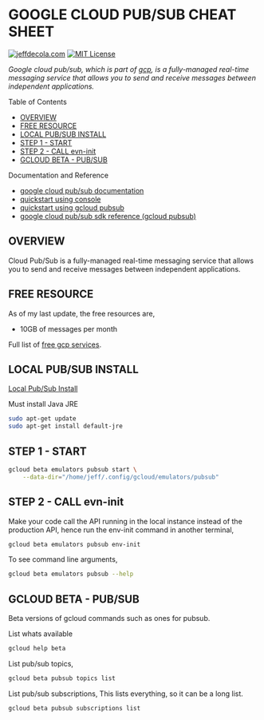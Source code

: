 # GOOGLE CLOUD PUB/SUB CHEAT SHEET

[![jeffdecola.com](https://img.shields.io/badge/website-jeffdecola.com-blue)](https://jeffdecola.com)
[![MIT License](https://img.shields.io/:license-mit-blue.svg)](https://jeffdecola.mit-license.org)

_Google cloud pub/sub, which is part of
[gcp](https://github.com/JeffDeCola/my-cheat-sheets/tree/master/software/service-providers/google-cloud-platform-cheat-sheet),
is a fully-managed real-time messaging service that allows you to
send and receive messages between independent applications._

Table of Contents

* [OVERVIEW](https://github.com/JeffDeCola/my-cheat-sheets/blob/master/software/service-providers/google-cloud-platform-cheat-sheet/google-cloud-pub-sub.md#overview)
* [FREE RESOURCE](https://github.com/JeffDeCola/my-cheat-sheets/blob/master/software/service-providers/google-cloud-platform-cheat-sheet/google-cloud-pub-sub.md#free-resource)
* [LOCAL PUB/SUB INSTALL](https://github.com/JeffDeCola/my-cheat-sheets/blob/master/software/service-providers/google-cloud-platform-cheat-sheet/google-cloud-pub-sub.md#local-pubsub-install)
* [STEP 1 - START](https://github.com/JeffDeCola/my-cheat-sheets/blob/master/software/service-providers/google-cloud-platform-cheat-sheet/google-cloud-pub-sub.md#step-1---start)
* [STEP 2 - CALL evn-init](https://github.com/JeffDeCola/my-cheat-sheets/blob/master/software/service-providers/google-cloud-platform-cheat-sheet/google-cloud-pub-sub.md#step-2---call-evn-init)
* [GCLOUD BETA - PUB/SUB](https://github.com/JeffDeCola/my-cheat-sheets/blob/master/software/service-providers/google-cloud-platform-cheat-sheet/google-cloud-pub-sub.md#gcloud-beta---pubsub)

Documentation and Reference

* [google cloud pub/sub documentation](https://cloud.google.com/pubsub/docs/)
* [quickstart using console](https://cloud.google.com/pubsub/docs/quickstart-console)
* [quickstart using gcloud pubsub](https://cloud.google.com/pubsub/docs/quickstart-cli)
* [google cloud pub/sub sdk reference (gcloud pubsub)](https://cloud.google.com/sdk/gcloud/reference/pubsub/)

## OVERVIEW

Cloud Pub/Sub is a fully-managed real-time messaging service that allows you
to send and receive messages between independent applications.

## FREE RESOURCE

As of my last update, the free resources are,

* 10GB of messages per month

Full list of [free gcp services](https://cloud.google.com/free/docs/gcp-free-tier).

## LOCAL PUB/SUB INSTALL

[Local Pub/Sub Install](https://cloud.google.com/pubsub/docs/emulator)

Must install Java JRE

```bash
sudo apt-get update
sudo apt-get install default-jre
```

## STEP 1 - START

```bash
gcloud beta emulators pubsub start \
    --data-dir="/home/jeff/.config/gcloud/emulators/pubsub"
```

## STEP 2 - CALL evn-init

Make your code call the API running in the local
instance instead of the production API, hence
run the env-init command in another terminal,

```bash
gcloud beta emulators pubsub env-init
```

To see command line arguments,

```bash
gcloud beta emulators pubsub --help
```

## GCLOUD BETA - PUB/SUB

Beta versions of gcloud commands such as ones for pubsub.

List whats available

```bash
gcloud help beta
```

List pub/sub topics,

```bash
gcloud beta pubsub topics list
```

List pub/sub subscriptions,
This lists everything, so it can be a long list.

```bash
gcloud beta pubsub subscriptions list
```
